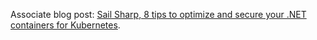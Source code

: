 Associate blog post: [Sail Sharp, 8 tips to optimize and secure your .NET containers for Kubernetes](https://medium.com/p/c68ba253844a).
